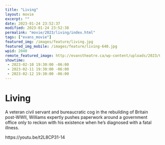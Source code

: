 ```yaml
---
title: "Living"
layout: movie
excerpt: ""
date: 2023-01-24 23:52:37
modified: 2023-01-24 23:52:38
permalink: "movie/2023/living/index.html"
tags: ["evans_movie"]
featured_img: /images/feature/living.jpg
featured_img_mobile: /images/feature/living-640.jpg
wpid: 2040
remote_featured_image: http://evanstheatre.ca/wp-content/uploads/2023/01/living.jpg
showtime: 
 - 2023-02-10 19:30:00 -06:00
 - 2023-02-11 19:30:00 -06:00
 - 2023-02-12 19:30:00 -06:00
---
```


# Living

A veteran civil servant and bureaucratic cog in the rebuilding of Britain post-WWII, Williams expertly pushes paperwork around a government office only to reckon with his existence when he’s diagnosed with a fatal illness.

<div class="iframe-wrapper">
    https://youtu.be/t2L8CP31-14
</div><!-- .iframe-wrapper -->
